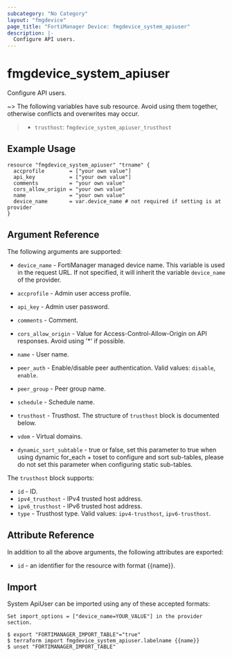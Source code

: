 ```yaml
---
subcategory: "No Category"
layout: "fmgdevice"
page_title: "FortiManager Device: fmgdevice_system_apiuser"
description: |-
  Configure API users.
---
```


# fmgdevice_system_apiuser
Configure API users.

~> The following variables have sub resource. Avoid using them together, otherwise conflicts and overwrites may occur.
>- `trusthost`: `fmgdevice_system_apiuser_trusthost`



## Example Usage

```hcl
resource "fmgdevice_system_apiuser" "trname" {
  accprofile        = ["your own value"]
  api_key           = ["your own value"]
  comments          = "your own value"
  cors_allow_origin = "your own value"
  name              = "your own value"
  device_name       = var.device_name # not required if setting is at provider
}
```

## Argument Reference


The following arguments are supported:

* `device_name` - FortiManager managed device name. This variable is used in the request URL. If not specified, it will inherit the variable `device_name` of the provider.

* `accprofile` - Admin user access profile.
* `api_key` - Admin user password.
* `comments` - Comment.
* `cors_allow_origin` - Value for Access-Control-Allow-Origin on API responses. Avoid using '*' if possible.
* `name` - User name.
* `peer_auth` - Enable/disable peer authentication. Valid values: `disable`, `enable`.

* `peer_group` - Peer group name.
* `schedule` - Schedule name.
* `trusthost` - Trusthost. The structure of `trusthost` block is documented below.
* `vdom` - Virtual domains.
* `dynamic_sort_subtable` - true or false, set this parameter to true when using dynamic for_each + toset to configure and sort sub-tables, please do not set this parameter when configuring static sub-tables.

The `trusthost` block supports:

* `id` - ID.
* `ipv4_trusthost` - IPv4 trusted host address.
* `ipv6_trusthost` - IPv6 trusted host address.
* `type` - Trusthost type. Valid values: `ipv4-trusthost`, `ipv6-trusthost`.



## Attribute Reference

In addition to all the above arguments, the following attributes are exported:
* `id` - an identifier for the resource with format {{name}}.

## Import

System ApiUser can be imported using any of these accepted formats:
```
Set import_options = ["device_name=YOUR_VALUE"] in the provider section.

$ export "FORTIMANAGER_IMPORT_TABLE"="true"
$ terraform import fmgdevice_system_apiuser.labelname {{name}}
$ unset "FORTIMANAGER_IMPORT_TABLE"
```

